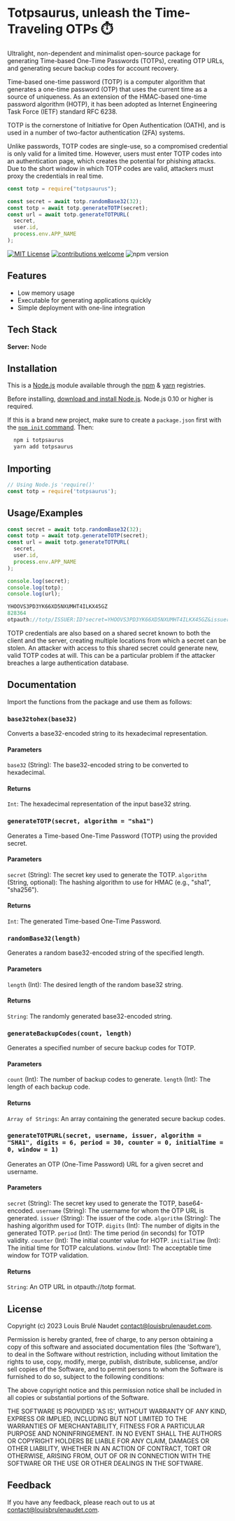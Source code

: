 # Totpsaurus, unleash the Time-Traveling OTPs ⏱️

Ultralight, non-dependent and minimalist open-source package for generating Time-based One-Time Passwords (TOTPs), creating OTP URLs, and generating secure backup codes for account recovery.

Time-based one-time password (TOTP) is a computer algorithm that generates a one-time password (OTP) that uses the current time as a source of uniqueness. As an extension of the HMAC-based one-time password algorithm (HOTP), it has been adopted as Internet Engineering Task Force (IETF) standard RFC 6238.

TOTP is the cornerstone of Initiative for Open Authentication (OATH), and is used in a number of two-factor authentication (2FA) systems.

Unlike passwords, TOTP codes are single-use, so a compromised credential is only valid for a limited time. However, users must enter TOTP codes into an authentication page, which creates the potential for phishing attacks. Due to the short window in which TOTP codes are valid, attackers must proxy the credentials in real time.

```js
const totp = require("totpsaurus");

const secret = await totp.randomBase32(32);
const totp = await totp.generateTOTP(secret);
const url = await totp.generateTOTPURL(
  secret,
  user.id,
  process.env.APP_NAME
);
```
[![MIT License](https://img.shields.io/badge/License-MIT-green.svg)](https://choosealicense.com/licenses/mit/) 
[![contributions welcome](https://img.shields.io/badge/contributions-welcome-brightgreen.svg?style=flat)](https://github.com/louisbrulenaudet/totpsaurus/issues)
![npm version](https://img.shields.io/npm/v/totpsaurus)

## Features

- Low memory usage
- Executable for generating applications quickly
- Simple deployment with one-line integration

## Tech Stack

**Server:** Node

## Installation

This is a [Node.js](https://nodejs.org/en/) module available through the [npm](https://www.npmjs.com/) & [yarn](https://yarnpkg.com/?q=totpsaurus) registries.

Before installing, [download and install Node.js](https://nodejs.org/en/download/). Node.js 0.10 or higher is required.

If this is a brand new project, make sure to create a `package.json` first with the [`npm init` command](https://docs.npmjs.com/creating-a-package-json-file). Then:

```bash
  npm i totpsaurus
  yarn add totpsaurus
```

## Importing

```js
// Using Node.js 'require()'
const totp = require('totpsaurus');
```

## Usage/Examples

```javascript
const secret = await totp.randomBase32(32);
const totp = await totp.generateTOTP(secret);
const url = await totp.generateTOTPURL(
  secret,
  user.id,
  process.env.APP_NAME
);

console.log(secret);
console.log(totp);
console.log(url);
```

```javascript
YHOOVS3PD3YK66XD5NXUMHT4ILKX45GZ
828364
otpauth://totp/ISSUER:ID?secret=YHOOVS3PD3YK66XD5NXUMHT4ILKX45GZ&issuer=ISSUER&algorithm=SHA1&digits=6&period=30&counter=0&initial_time=0&window=1
```

TOTP credentials are also based on a shared secret known to both the client and the server, creating multiple locations from which a secret can be stolen. An attacker with access to this shared secret could generate new, valid TOTP codes at will. This can be a particular problem if the attacker breaches a large authentication database.

## Documentation

Import the functions from the package and use them as follows:

### `base32tohex(base32)`
Converts a base32-encoded string to its hexadecimal representation.

#### Parameters
`base32` (String): The base32-encoded string to be converted to hexadecimal.

#### Returns
`Int`: The hexadecimal representation of the input base32 string.

### `generateTOTP(secret, algorithm = "sha1")`
Generates a Time-based One-Time Password (TOTP) using the provided secret.

#### Parameters
`secret` (String): The secret key used to generate the TOTP.
`algorithm` (String, optional): The hashing algorithm to use for HMAC (e.g., "sha1", "sha256").

#### Returns
`Int`: The generated Time-based One-Time Password.

### `randomBase32(length)`
Generates a random base32-encoded string of the specified length.

#### Parameters
`length` (Int): The desired length of the random base32 string.

#### Returns
`String`: The randomly generated base32-encoded string.

### `generateBackupCodes(count, length)`
Generates a specified number of secure backup codes for TOTP.

#### Parameters
`count` (Int): The number of backup codes to generate.
`length` (Int): The length of each backup code.

#### Returns
`Array of Strings`: An array containing the generated secure backup codes.

### `generateTOTPURL(secret, username, issuer, algorithm = "SHA1", digits = 6, period = 30, counter = 0, initialTime = 0, window = 1)`
Generates an OTP (One-Time Password) URL for a given secret and username.

#### Parameters
`secret` (String): The secret key used to generate the TOTP, base64-encoded.
`username` (String): The username for whom the OTP URL is generated.
`issuer` (String): The issuer of the code.
`algorithm` (String): The hashing algorithm used for TOTP.
`digits` (Int): The number of digits in the generated TOTP.
`period` (Int): The time period (in seconds) for TOTP validity.
`counter` (Int): The initial counter value for HOTP.
`initialTime` (Int): The initial time for TOTP calculations.
`window` (Int): The acceptable time window for TOTP validation.

#### Returns
`String`: An OTP URL in otpauth://totp format.

## License

Copyright (c) 2023 Louis Brulé Naudet <contact@louisbrulenaudet.com>.

Permission is hereby granted, free of charge, to any person obtaining a copy of this software and associated documentation files (the 'Software'), to deal in the Software without restriction, including without limitation the rights to use, copy, modify, merge, publish, distribute, sublicense, and/or sell copies of the Software, and to permit persons to whom the Software is furnished to do so, subject to the following conditions:

The above copyright notice and this permission notice shall be included in all copies or substantial portions of the Software.

THE SOFTWARE IS PROVIDED 'AS IS', WITHOUT WARRANTY OF ANY KIND, EXPRESS OR IMPLIED, INCLUDING BUT NOT LIMITED TO THE WARRANTIES OF MERCHANTABILITY, FITNESS FOR A PARTICULAR PURPOSE AND NONINFRINGEMENT. IN NO EVENT SHALL THE AUTHORS OR COPYRIGHT HOLDERS BE LIABLE FOR ANY CLAIM, DAMAGES OR OTHER LIABILITY, WHETHER IN AN ACTION OF CONTRACT, TORT OR OTHERWISE, ARISING FROM, OUT OF OR IN CONNECTION WITH THE SOFTWARE OR THE USE OR OTHER DEALINGS IN THE SOFTWARE.

## Feedback

If you have any feedback, please reach out to us at contact@louisbrulenaudet.com.
